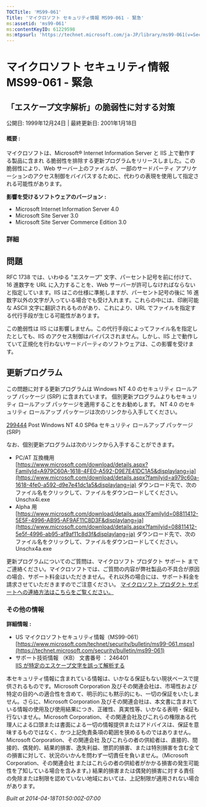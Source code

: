 ```yaml
---
TOCTitle: 'MS99-061'
Title: 'マイクロソフト セキュリティ情報 MS99-061 - 緊急'
ms:assetid: 'ms99-061'
ms:contentKeyID: 61229598
ms:mtpsurl: 'https://technet.microsoft.com/ja-JP/library/ms99-061(v=Security.10)'
---
```


マイクロソフト セキュリティ情報 MS99-061 - 緊急
===============================================

「エスケープ文字解析」の脆弱性に対する対策
------------------------------------------

公開日: 1999年12月24日 | 最終更新日: 2001年1月18日

#### 概要 :

マイクロソフトは、Microsoft® Internet Information Server と IIS 上で動作する製品に含まれ る脆弱性を排除する更新プログラムをリリースしました。この脆弱性により、Web サーバー上のファイルが、一部のサードパーティ アプリケーションのアクセス制御をバイパスするために、代わりの表現を使用して指定される可能性があります。

**影響を受けるソフトウェアのバージョン** **:**

-   Microsoft Internet Information Server 4.0
-   Microsoft Site Server 3.0
-   Microsoft Site Server Commerce Edition 3.0

### 詳細

問題
----

<span></span>
RFC 1738 では、いわゆる "エスケープ" 文字、パーセント記号を前に付けて、16 進数字を URL に入力することを、Web サーバーが許可しなければならないと指定しています。IIS はこの仕様に準拠しますが、パーセント記号の後に 16 進数字以外の文字が入っている場合でも受け入れます。これらの中には、印刷可能な ASCII 文字に翻訳されるものがあり、これにより、URL でファイルを指定する代行手段が生じる可能性があります。

この脆弱性は IIS には影響しません。この代行手段によってファイル名を指定したとしても、IIS のアクセス制御はバイパスされません。しかし、IIS 上で動作していて正規化を行わないサードパーティのソフトウェアは、この影響を受けます。

更新プログラム
--------------

<span></span>
この問題に対する更新プログラムは Windows NT 4.0 のセキュリティ ロールアップ パッケージ (SRP) に含まれています。
個別更新プログラムよりもセキュリティ ロールアップ パッケージを適用することをお勧めします。
NT 4.0 のセキュリティ ロールアップ パッケージは次のリンクから入手してください。

[299444](https://support.microsoft.com/kb/299444) Post Windows NT 4.0 SP6a セキュリティ ロールアップ パッケージ (SRP)

なお、個別更新プログラムは次のリンクから入手することができます。

-   PC/AT 互換機用  
    [https://www.microsoft.com/download/details.aspx?FamilyId=A979C60A-1618-4FE0-A592-D9E7E41DC1A5&displaylang=ja](https://www.microsoft.com/download/details.aspx?familyid=a979c60a-1618-4fe0-a592-d9e7e41dc1a5&displaylang=ja)
    ダウンロード先で、次のファイル名をクリックして、ファイルをダウンロードしてください。  
    Unschx4i.exe
-   Alpha 用  
    [https://www.microsoft.com/download/details.aspx?FamilyId=08811412-5E5F-4996-AB95-AF9AF11C8D3F&displaylang=ja](https://www.microsoft.com/download/details.aspx?familyid=08811412-5e5f-4996-ab95-af9af11c8d3f&displaylang=ja)
    ダウンロード先で、次のファイル名をクリックして、ファイルをダウンロードしてください。  
    Unschx4a.exe

更新プログラムについてのご質問は、マイクロソフト プロダクト サポート までご連絡ください。マイクロソフトでは、ご質問の内容が弊社製品の不具合が原因の場合、サポート料金はいただきません。それ以外の場合には、サポート料金を請求させていただきますのでご注意ください。
[マイクロソフト プロダクト サポートへの連絡方法はこちらをご覧ください。](https://www.microsoft.com/japan/security/support/patchqa.mspx)

### その他の情報

**詳細情報** **:**

-   US マイクロソフトセキュリティ情報（MS99-061）  
    [https://www.microsoft.com/technet/security/bulletin/ms99-061.mspx](https://technet.microsoft.com/security/bulletin/ms99-061)
-   サポート技術情報 （KB） 文書番号 ： 246401  
    [IIS が特定のエスケープ文字を誤って解析する](https://support.microsoft.com/kb/246401)

本セキュリティ情報に含まれている情報は、いかなる保証もない現状ベースで提供されるものです。Microsoft Corporation 及びその関連会社は、市場性および特定の目的への適合性を含めて、明示的にも黙示的にも、一切の保証をいたしません。さらに、Microsoft Corporation 及びその関連会社は、本文書に含まれている情報の使用及び使用結果につき、正確性、真実性等、いかなる表明・保証も行ないません。Microsoft Corporation、その関連会社及びこれらの権限ある代理人による口頭または書面による一切の情報提供またはアドバイスは、保証を意味するものではなく、かつ上記免責条項の範囲を狭めるものではありません。Microsoft Corporation、その関連会社 及びこれらの者の供給者は、直接的、間接的、偶発的、結果的損害、逸失利益、懲罰的損害、または特別損害を含む全ての損害に対して、状況のいかんを問わず一切責任を負いません。（Microsoft Corporation、その関連会社 またはこれらの者の供給者がかかる損害の発生可能性を了知している場合を含みます。) 結果的損害または偶発的損害に対する責任の免除または制限を認めていない地域においては、上記制限が適用されない場合があります。  

*Built at 2014-04-18T01:50:00Z-07:00*